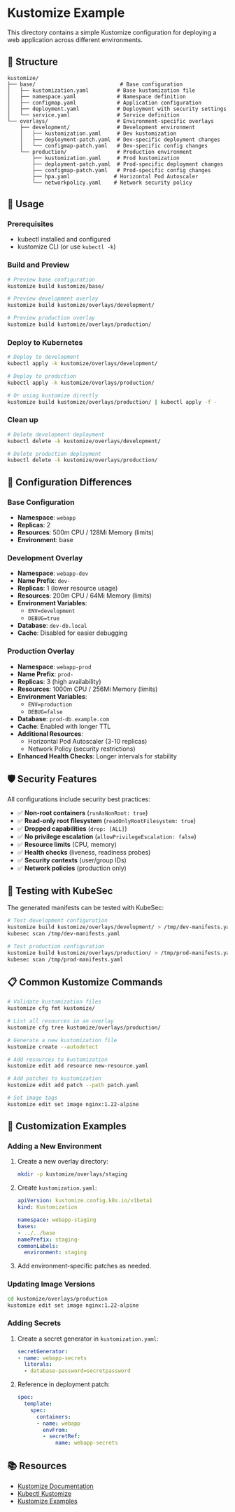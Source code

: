 # Kustomize Example

This directory contains a simple Kustomize configuration for deploying a web application across different environments.

## 📁 Structure

```
kustomize/
├── base/                           # Base configuration
│   ├── kustomization.yaml         # Base kustomization file
│   ├── namespace.yaml             # Namespace definition
│   ├── configmap.yaml             # Application configuration
│   ├── deployment.yaml            # Deployment with security settings
│   └── service.yaml               # Service definition
└── overlays/                      # Environment-specific overlays
    ├── development/               # Development environment
    │   ├── kustomization.yaml     # Dev kustomization
    │   ├── deployment-patch.yaml  # Dev-specific deployment changes
    │   └── configmap-patch.yaml   # Dev-specific config changes
    └── production/                # Production environment
        ├── kustomization.yaml     # Prod kustomization
        ├── deployment-patch.yaml  # Prod-specific deployment changes
        ├── configmap-patch.yaml   # Prod-specific config changes
        ├── hpa.yaml              # Horizontal Pod Autoscaler
        └── networkpolicy.yaml    # Network security policy
```

## 🚀 Usage

### Prerequisites

- kubectl installed and configured
- kustomize CLI (or use `kubectl -k`)

### Build and Preview

```bash
# Preview base configuration
kustomize build kustomize/base/

# Preview development overlay
kustomize build kustomize/overlays/development/

# Preview production overlay
kustomize build kustomize/overlays/production/
```

### Deploy to Kubernetes

```bash
# Deploy to development
kubectl apply -k kustomize/overlays/development/

# Deploy to production
kubectl apply -k kustomize/overlays/production/

# Or using kustomize directly
kustomize build kustomize/overlays/production/ | kubectl apply -f -
```

### Clean up

```bash
# Delete development deployment
kubectl delete -k kustomize/overlays/development/

# Delete production deployment
kubectl delete -k kustomize/overlays/production/
```

## 🔧 Configuration Differences

### Base Configuration
- **Namespace**: `webapp`
- **Replicas**: 2
- **Resources**: 500m CPU / 128Mi Memory (limits)
- **Environment**: base

### Development Overlay
- **Namespace**: `webapp-dev`
- **Name Prefix**: `dev-`
- **Replicas**: 1 (lower resource usage)
- **Resources**: 200m CPU / 64Mi Memory (limits)
- **Environment Variables**: 
  - `ENV=development`
  - `DEBUG=true`
- **Database**: `dev-db.local`
- **Cache**: Disabled for easier debugging

### Production Overlay
- **Namespace**: `webapp-prod`
- **Name Prefix**: `prod-`
- **Replicas**: 3 (high availability)
- **Resources**: 1000m CPU / 256Mi Memory (limits)
- **Environment Variables**:
  - `ENV=production`
  - `DEBUG=false`
- **Database**: `prod-db.example.com`
- **Cache**: Enabled with longer TTL
- **Additional Resources**:
  - Horizontal Pod Autoscaler (3-10 replicas)
  - Network Policy (security restrictions)
- **Enhanced Health Checks**: Longer intervals for stability

## 🛡️ Security Features

All configurations include security best practices:

- ✅ **Non-root containers** (`runAsNonRoot: true`)
- ✅ **Read-only root filesystem** (`readOnlyRootFilesystem: true`)
- ✅ **Dropped capabilities** (`drop: [ALL]`)
- ✅ **No privilege escalation** (`allowPrivilegeEscalation: false`)
- ✅ **Resource limits** (CPU, memory)
- ✅ **Health checks** (liveness, readiness probes)
- ✅ **Security contexts** (user/group IDs)
- ✅ **Network policies** (production only)

## 🧪 Testing with KubeSec

The generated manifests can be tested with KubeSec:

```bash
# Test development configuration
kustomize build kustomize/overlays/development/ > /tmp/dev-manifests.yaml
kubesec scan /tmp/dev-manifests.yaml

# Test production configuration
kustomize build kustomize/overlays/production/ > /tmp/prod-manifests.yaml
kubesec scan /tmp/prod-manifests.yaml
```

## 📋 Common Kustomize Commands

```bash
# Validate kustomization files
kustomize cfg fmt kustomize/

# List all resources in an overlay
kustomize cfg tree kustomize/overlays/production/

# Generate a new kustomization file
kustomize create --autodetect

# Add resources to kustomization
kustomize edit add resource new-resource.yaml

# Add patches to kustomization
kustomize edit add patch --path patch.yaml

# Set image tags
kustomize edit set image nginx:1.22-alpine
```

## 🔄 Customization Examples

### Adding a New Environment

1. Create a new overlay directory:
   ```bash
   mkdir -p kustomize/overlays/staging
   ```

2. Create `kustomization.yaml`:
   ```yaml
   apiVersion: kustomize.config.k8s.io/v1beta1
   kind: Kustomization
   
   namespace: webapp-staging
   bases:
   - ../../base
   namePrefix: staging-
   commonLabels:
     environment: staging
   ```

3. Add environment-specific patches as needed.

### Updating Image Versions

```bash
cd kustomize/overlays/production
kustomize edit set image nginx:1.22-alpine
```

### Adding Secrets

1. Create a secret generator in `kustomization.yaml`:
   ```yaml
   secretGenerator:
   - name: webapp-secrets
     literals:
     - database-password=secretpassword
   ```

2. Reference in deployment patch:
   ```yaml
   spec:
     template:
       spec:
         containers:
         - name: webapp
           envFrom:
           - secretRef:
               name: webapp-secrets
   ```

## 📚 Resources

- [Kustomize Documentation](https://kustomize.io/)
- [Kubectl Kustomize](https://kubernetes.io/docs/tasks/manage-kubernetes-objects/kustomization/)
- [Kustomize Examples](https://github.com/kubernetes-sigs/kustomize/tree/master/examples)
